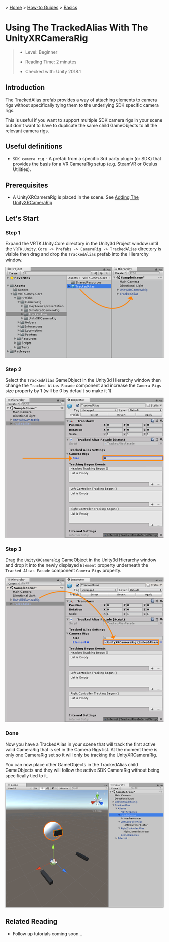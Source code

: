 &gt; [Home](../../../../README.md) &gt; [How-to Guides](../../README.md) &gt; [Basics](../README.md)

# Using The TrackedAlias With The UnityXRCameraRig

  > * Level: Beginner
  >
  > * Reading Time: 2 minutes
  >
  > * Checked with: Unity 2018.1

## Introduction

The TrackedAlias prefab provides a way of attaching elements to camera rigs without specifically tying them to the underlying SDK specific camera rigs.

This is useful if you want to support multiple SDK camera rigs in your scene but don't want to have to duplicate the same child GameObjects to all the relevant camera rigs.

## Useful definitions

* `SDK camera rig` - A prefab from a specific 3rd party plugin (or SDK) that provides the basis for a VR CameraRig setup (e.g. SteamVR or Oculus Utilities).

## Prerequisites

* A UnityXRCameraRig is placed in the scene. See [Adding The UnityXRCameraRig](../AddingTheUnityXRCameraRig/README.md).

## Let's Start

### Step 1

Expand the VRTK.Unity.Core directory in the Unity3d Project window until the `VRTK.Unity.Core -> Prefabs -> CameraRig -> TrackedAlias` directory is visible then drag and drop the `TrackedAlias` prefab into the Hierarchy window.

![Drag TrackedAlias To Hierarchy](assets/images/DragTrackedAliasToHierarchy.png)

### Step 2

Select the `TrackedAlias` GameObject in the Unity3d Hierarchy window then change the `Tracked Alias Facade` component and increase the `Camera Rigs` size property by 1 (will be 0 by default so make it 1)

![Tracked Alias Facade Camera Rigs Size](assets/images/TrackedAliasFacadeCameraRigsSize.png)

### Step 3

Drag the `UnityXRCameraRig` GameObject in the Unity3d Hierarchy window and drop it into the newly displayed `Element` property underneath the `Tracked Alias Facade` component `Camera Rigs` property.

![Drag And Drop UnityXRCameraRig Into TrackedAlias CameraRigs](assets/images/DragAndDropUnityXRCameraRigIntoTrackedAliasCameraRigs.png)

### Done

Now you have a TrackedAlias in your scene that will track the first active valid CameraRig that is set in the Camera Rigs list. At the moment there is only one CameraRig set so it will only be tracking the UnityXRCameraRig.

You can now place other GameObjects in the TrackedAlias child GameObjects and they will follow the active SDK CameraRig without being specifically tied to it.

![TrackedAlias In Scene With Example Avatar Objects](assets/images/TrackedAliasInSceneWithExampleAvatarObjects.png)

## Related Reading

* Follow up tutorials coming soon...